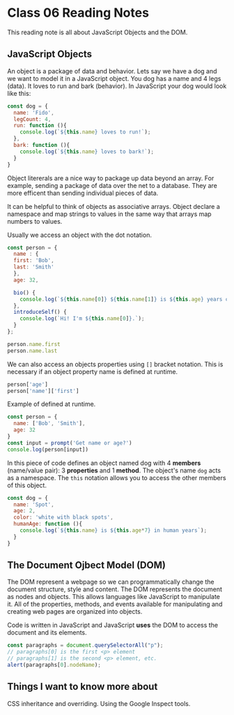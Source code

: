 # Class 06 Reading Notes

This reading note is all about JavaScript Objects and the DOM. 

## JavaScript Objects

An object is a package of data and behavior.  Lets say we have a dog and we want to model it in a JavaScript object.  You dog has a name and 4 legs (data).  It loves to run and bark (behavior). In JavaScript your dog would look like this:

```JavaScript
const dog = {
  name: 'Fido',
  legCount: 4,
  run: function (){
    console.log(`${this.name} loves to run!`);
  },
  bark: function (){
    console.log(`${this.name} loves to bark!`);
  }
}
```

Object litererals are a nice way to package up data beyond an array.  For example, sending a package of data over the net to a database. They are more efficent than sending individual pieces of data.

It can be helpful to think of objects as associative arrays.  Object declare a namespace and map strings to values in the same way that arrays map numbers to values.

Usually we access an object with the dot notation. 

```JavaScript
const person = {
  name : {
  first: 'Bob',
  last: 'Smith'
  },
  age: 32,

  bio() {
    console.log(`${this.name[0]} ${this.name[1]} is ${this.age} years old.`);
  },
  introduceSelf() {
    console.log(`Hi! I'm ${this.name[0]}.`);
  }
};

person.name.first
person.name.last
```

We can also access an objects properties using `[]` bracket notation. This is necessary if an object property name is defined at runtime.

```JavaScript
person['age']
person['name']['first']
```

Example of defined at runtime.

```JavaScript
const person = {
  name: ['Bob', 'Smith'],
  age: 32
}
const input = prompt('Get name or age?')
console.log(person[input])
```

In this piece of code defines an object named dog with 4 **members** (name/value pair): 3 **properties** and 1 **method**. The object's name `dog` acts as a namespace. The `this` notation allows you to access the other members of this object. 

```JavaScript
const dog = {
  name: 'Spot',
  age: 2,
  color: 'white with black spots',
  humanAge: function (){
    console.log(`${this.name} is ${this.age*7} in human years`);
  }
}
```

## The Document Ojbect Model (DOM)

The DOM represent a webpage so we can programmatically change the document structure, style and content. The DOM represents the document as nodes and objects. This allows languages like JavaScript to manipulate it. All of the properties, methods, and events available for manipulating and creating web pages are organized into objects.

Code is written in JavaScript and JavaScript **uses** the DOM to access the document and its elements. 

```JavaScript
const paragraphs = document.querySelectorAll("p");
// paragraphs[0] is the first <p> element
// paragraphs[1] is the second <p> element, etc.
alert(paragraphs[0].nodeName);
```

## Things I want to know more about

CSS inheritance and overriding.
Using the Google Inspect tools.